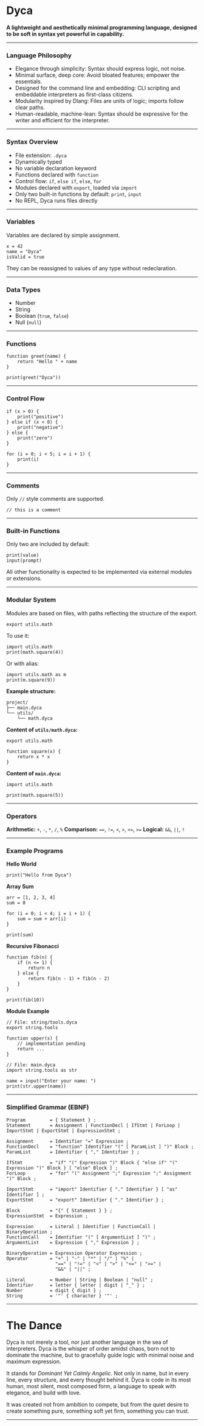 # Dyca

**A lightweight and aesthetically minimal programming language, designed to be soft in syntax yet powerful in capability.**

---

### Language Philosophy

* Elegance through simplicity: Syntax should express logic, not noise.
* Minimal surface, deep core: Avoid bloated features; empower the essentials.
* Designed for the command line and embedding: CLI scripting and embeddable interpreters as first-class citizens.
* Modularity inspired by Dlang: Files are units of logic; imports follow clear paths.
* Human-readable, machine-lean: Syntax should be expressive for the writer and efficient for the interpreter.

---

### Syntax Overview

* File extension: `.dyca`
* Dynamically typed
* No variable declaration keyword
* Functions declared with `function`
* Control flow: `if`, `else if`, `else`, `for`
* Modules declared with `export`, loaded via `import`
* Only two built-in functions by default: `print`, `input`
* No REPL, Dyca runs files directly

---

### Variables

Variables are declared by simple assignment.

```dyca
x = 42
name = "Dyca"
isValid = true
```

They can be reassigned to values of any type without redeclaration.

---

### Data Types

* Number
* String
* Boolean (`true`, `false`)
* Null (`null`)

---

### Functions

```dyca
function greet(name) {
    return "Hello " + name
}

print(greet("Dyca"))
```

---

### Control Flow

```dyca
if (x > 0) {
    print("positive")
} else if (x < 0) {
    print("negative")
} else {
    print("zero")
}
```

```dyca
for (i = 0; i < 5; i = i + 1) {
    print(i)
}
```

---

### Comments

Only `//` style comments are supported.

```dyca
// this is a comment
```

---

### Built-in Functions

Only two are included by default:

```dyca
print(value)
input(prompt)
```

All other functionality is expected to be implemented via external modules or extensions.

---

### Modular System

Modules are based on files, with paths reflecting the structure of the export.

```dyca
export utils.math
```

To use it:

```dyca
import utils.math
print(math.square(4))
```

Or with alias:

```dyca
import utils.math as m
print(m.square(9))
```

**Example structure:**

```
project/
├── main.dyca
└── utils/
    └── math.dyca
```

**Content of `utils/math.dyca`:**

```dyca
export utils.math

function square(x) {
    return x * x
}
```

**Content of `main.dyca`:**

```dyca
import utils.math

print(math.square(5))
```

---

### Operators

**Arithmetic:** `+`, `-`, `*`, `/`, `%`
**Comparison:** `==`, `!=`, `<`, `>`, `<=`, `>=`
**Logical:** `&&`, `||`, `!`

---

### Example Programs

**Hello World**

```dyca
print("Hello from Dyca")
```

**Array Sum**

```dyca
arr = [1, 2, 3, 4]
sum = 0

for (i = 0; i < 4; i = i + 1) {
    sum = sum + arr[i]
}

print(sum)
```

**Recursive Fibonacci**

```dyca
function fib(n) {
    if (n <= 1) {
        return n
    } else {
        return fib(n - 1) + fib(n - 2)
    }
}

print(fib(10))
```

**Module Example**

```dyca
// File: string/tools.dyca
export string.tools

function upper(s) {
    // implementation pending
    return ...
}
```

```dyca
// File: main.dyca
import string.tools as str

name = input("Enter your name: ")
print(str.upper(name))
```

---

### Simplified Grammar (EBNF)

```ebnf
Program         = { Statement } ;
Statement       = Assignment | FunctionDecl | IfStmt | ForLoop | ImportStmt | ExportStmt | ExpressionStmt ;

Assignment      = Identifier "=" Expression ;
FunctionDecl    = "function" Identifier "(" [ ParamList ] ")" Block ;
ParamList       = Identifier { "," Identifier } ;

IfStmt          = "if" "(" Expression ")" Block { "else if" "(" Expression ")" Block } [ "else" Block ] ;
ForLoop         = "for" "(" Assignment ";" Expression ";" Assignment ")" Block ;

ImportStmt      = "import" Identifier { "." Identifier } [ "as" Identifier ] ;
ExportStmt      = "export" Identifier { "." Identifier } ;

Block           = "{" { Statement } } ;
ExpressionStmt  = Expression ;

Expression      = Literal | Identifier | FunctionCall | BinaryOperation ;
FunctionCall    = Identifier "(" [ ArgumentList ] ")" ;
ArgumentList    = Expression { "," Expression } ;

BinaryOperation = Expression Operator Expression ;
Operator        = "+" | "-" | "*" | "/" | "%" |
                  "==" | "!=" | "<" | ">" | "<=" | ">=" |
                  "&&" | "||" ;

Literal         = Number | String | Boolean | "null" ;
Identifier      = letter { letter | digit | "_" } ;
Number          = digit { digit } ;
String          = '"' { character } '"' ;
```

---

# The Dance

Dyca is not merely a tool, nor just another language in the sea of interpreters.
Dyca is the whisper of order amidst chaos, born not to dominate the machine, but to gracefully guide logic with minimal noise and maximum expression.

It stands for *Dominant Yet Calmly Angelic*.
Not only in name, but in every line, every structure, and every thought behind it.
Dyca is code in its most human, most silent, most composed form, a language to speak with elegance, and build with love.

It was created not from ambition to compete, but from the quiet desire to create something pure,
something soft yet firm, something you can trust.

---
